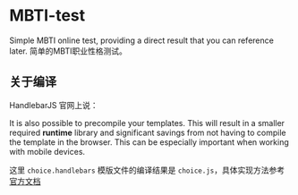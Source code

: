 # MBTI-test

Simple MBTI online test, providing a direct result that you can reference later. 简单的MBTI职业性格测试。

## 关于编译

HandlebarJS 官网上说：

It is also possible to precompile your templates. This will result in a smaller required **runtime** library and significant savings from not having to compile the template in the browser. This can be especially important when working with mobile devices.

这里 <code>choice.handlebars</code> 模版文件的编译结果是 <code>choice.js</code>，具体实现方法参考[官方文档](https://handlebarsjs.com/precompilation.html)

